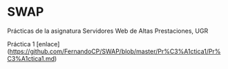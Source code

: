# SWAP
Prácticas de la asignatura Servidores Web de Altas Prestaciones, UGR

Práctica 1 [enlace] (https://github.com/FernandoCP/SWAP/blob/master/Pr%C3%A1ctica1/Pr%C3%A1ctica1.md)

